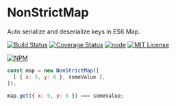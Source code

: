 # NonStrictMap
Auto serialize and deserialize keys in ES6 Map.

[![Build Status](https://img.shields.io/travis/CheerlessCloud/nonstrict-map.svg?style=flat-square)]()
[![Coverage Status](https://img.shields.io/coveralls/CheerlessCloud/nonstrict-map.svg?style=flat-square)]()
[![node](https://img.shields.io/node/v/nonstrict-map.svg?style=flat-square)]()
[![MIT License](https://img.shields.io/npm/l/nonstrict-map.svg?style=flat-square)]()

[![NPM](https://nodei.co/npm/nonstrict-map.png?downloads=true&downloadRank=true&stars=true)](https://nodei.co/npm/nonstrict-map/)

``` js
const map = new NonStrictMap([
  [ { x: 5, y: 6 }, someValue ],
]);

map.get({ x: 5, y: 6 }) === someValue;
```
